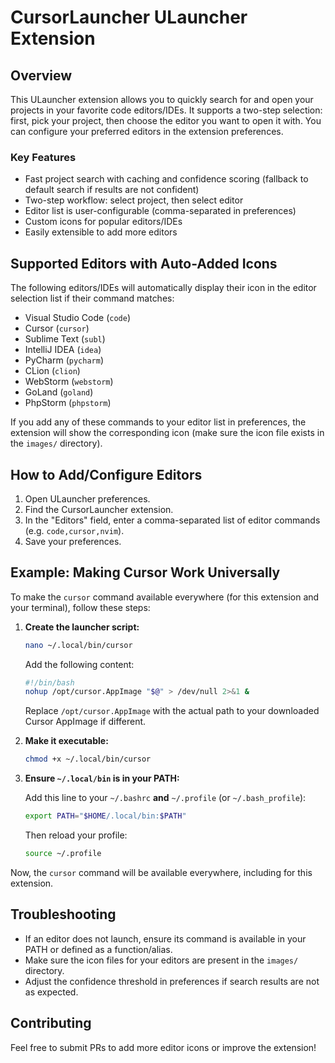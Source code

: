 # CursorLauncher ULauncher Extension

## Overview

This ULauncher extension allows you to quickly search for and open your projects in your favorite code editors/IDEs. It supports a two-step selection: first, pick your project, then choose the editor you want to open it with. You can configure your preferred editors in the extension preferences.

### Key Features

- Fast project search with caching and confidence scoring (fallback to default search if results are not confident)
- Two-step workflow: select project, then select editor
- Editor list is user-configurable (comma-separated in preferences)
- Custom icons for popular editors/IDEs
- Easily extensible to add more editors

## Supported Editors with Auto-Added Icons

The following editors/IDEs will automatically display their icon in the editor selection list if their command matches:

- Visual Studio Code (`code`)
- Cursor (`cursor`)
- Sublime Text (`subl`)
- IntelliJ IDEA (`idea`)
- PyCharm (`pycharm`)
- CLion (`clion`)
- WebStorm (`webstorm`)
- GoLand (`goland`)
- PhpStorm (`phpstorm`)

If you add any of these commands to your editor list in preferences, the extension will show the corresponding icon (make sure the icon file exists in the `images/` directory).

## How to Add/Configure Editors

1. Open ULauncher preferences.
2. Find the CursorLauncher extension.
3. In the "Editors" field, enter a comma-separated list of editor commands (e.g. `code,cursor,nvim`).
4. Save your preferences.

## Example: Making Cursor Work Universally

To make the `cursor` command available everywhere (for this extension and your terminal), follow these steps:

1. **Create the launcher script:**

   ```bash
   nano ~/.local/bin/cursor
   ```

   Add the following content:

   ```bash
   #!/bin/bash
   nohup /opt/cursor.AppImage "$@" > /dev/null 2>&1 &
   ```

   Replace `/opt/cursor.AppImage` with the actual path to your downloaded Cursor AppImage if different.

2. **Make it executable:**

   ```bash
   chmod +x ~/.local/bin/cursor
   ```

3. **Ensure `~/.local/bin` is in your PATH:**

   Add this line to your `~/.bashrc` **and** `~/.profile` (or `~/.bash_profile`):

   ```bash
   export PATH="$HOME/.local/bin:$PATH"
   ```

   Then reload your profile:

   ```bash
   source ~/.profile
   ```

Now, the `cursor` command will be available everywhere, including for this extension.

## Troubleshooting

- If an editor does not launch, ensure its command is available in your PATH or defined as a function/alias.
- Make sure the icon files for your editors are present in the `images/` directory.
- Adjust the confidence threshold in preferences if search results are not as expected.

## Contributing

Feel free to submit PRs to add more editor icons or improve the extension!
